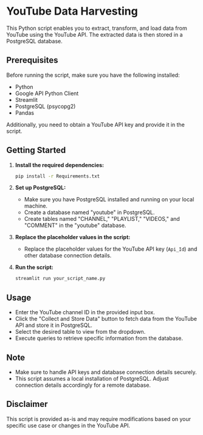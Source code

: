 # YouTube Data Harvesting

This Python script enables you to extract, transform, and load data from YouTube using the YouTube API. The extracted data is then stored in a PostgreSQL database.

## Prerequisites

Before running the script, make sure you have the following installed:

- Python
- Google API Python Client
- Streamlit
- PostgreSQL (psycopg2)
- Pandas

Additionally, you need to obtain a YouTube API key and provide it in the script.

## Getting Started

1. **Install the required dependencies:**

    ```bash
    pip install -r Requirements.txt
    ```

2. **Set up PostgreSQL:**
    - Make sure you have PostgreSQL installed and running on your local machine.
    - Create a database named "youtube" in PostgreSQL.
    - Create tables named "CHANNEL," "PLAYLIST," "VIDEOS," and "COMMENT" in the "youtube" database.

3. **Replace the placeholder values in the script:**
    - Replace the placeholder values for the YouTube API key (`Api_Id`) and other database connection details.

4. **Run the script:**

    ```bash
    streamlit run your_script_name.py
    ```

## Usage

- Enter the YouTube channel ID in the provided input box.
- Click the "Collect and Store Data" button to fetch data from the YouTube API and store it in PostgreSQL.
- Select the desired table to view from the dropdown.
- Execute queries to retrieve specific information from the database.

## Note

- Make sure to handle API keys and database connection details securely.
- This script assumes a local installation of PostgreSQL. Adjust connection details accordingly for a remote database.

## Disclaimer

This script is provided as-is and may require modifications based on your specific use case or changes in the YouTube API.
